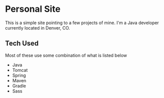 # Personal Site
This is a simple site pointing to a few projects of mine.  I'm a Java developer currently located in Denver, CO.


## Tech Used
Most of these use some combination of what is listed below  
* Java  
* Tomcat  
* Spring  
* Maven  
* Gradle  
* Sass  
